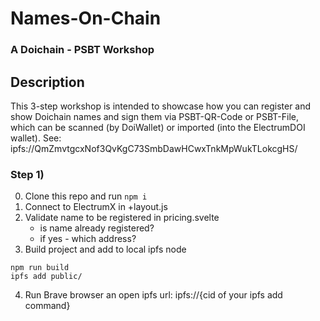# Names-On-Chain 
### A Doichain - PSBT Workshop

## Description
This 3-step workshop is intended to showcase how you can register and show Doichain names and sign them via PSBT-QR-Code or PSBT-File, 
which can be scanned (by DoiWallet) or imported (into the ElectrumDOI wallet).
See: ipfs://QmZmvtgcxNof3QvKgC73SmbDawHCwxTnkMpWukTLokcgHS/ 

### Step 1)
0. Clone this repo and run ```npm i``` 
1. Connect to ElectrumX in +layout.js
2. Validate name to be registered in pricing.svelte
   - is name already registered? 
   - if yes - which address?
3. Build project and add to local ipfs node
```
npm run build
ipfs add public/
```
4. Run Brave browser an open ipfs url: ipfs://{cid of your ipfs add command}